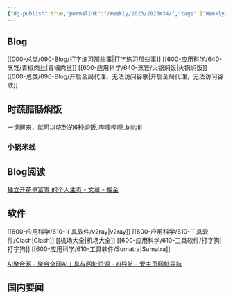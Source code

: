 ```yaml
---
{"dg-publish":true,"permalink":"/Weekly/2023/2023W34/","tags":["Weekly/2023/W34"],"noteIcon":""}
---
```


## Blog
[[000-总类/090-Blog/打字练习那些事\|打字练习那些事]]
[[600-应用科学/640-烹饪/青椒肉丝\|青椒肉丝]]
[[600-应用科学/640-烹饪/火锅焖饭\|火锅焖饭]]
[[000-总类/090-Blog/开启全局代理，无法访问谷歌\|开启全局代理，无法访问谷歌]]


## 时蔬腊肠焖饭
[一觉醒来，就可以吃到的6种焖饭_哔哩哔哩_bilibili](https://www.bilibili.com/video/BV1th411w7JF)

### 小锅米线

## Blog阅读
[独立开花卓富贵 的个人主页 - 文章 - 掘金](https://juejin.cn/user/1926000099460664/posts)


## 软件
[[600-应用科学/610-工具软件/v2ray\|v2ray]]
[[600-应用科学/610-工具软件/Clash\|Clash]]
[[机场大全\|机场大全]]
[[600-应用科学/610-工具软件/打字狗\|打字狗]]
[[600-应用科学/610-工具软件/Sumatra\|Sumatra]]


[AI聚合网 - 聚合全网AI工具与网址资源 - ai导航 - 爱主页网址导航](https://www.aijhw.com/#term-284)




## 国内要闻

